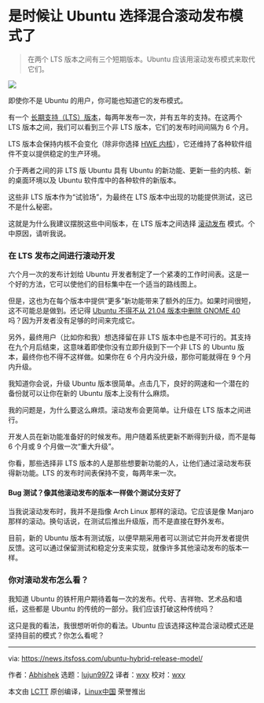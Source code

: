 [#]: subject: "It’s Time for Ubuntu to Opt for a Hybrid Rolling Release Model"
[#]: via: "https://news.itsfoss.com/ubuntu-hybrid-release-model/"
[#]: author: "Abhishek https://news.itsfoss.com/author/root/"
[#]: collector: "lujun9972"
[#]: translator: "wxy"
[#]: reviewer: "wxy"
[#]: publisher: " "
[#]: url: " "

是时候让 Ubuntu 选择混合滚动发布模式了
======

> 在两个 LTS 版本之间有三个短期版本。Ubuntu 应该用滚动发布模式来取代它们。

![](https://i0.wp.com/news.itsfoss.com/wp-content/uploads/2021/08/Ubuntu-hybrid-release-model.jpg?w=1200&ssl=1)

即使你不是 Ubuntu 的用户，你可能也知道它的发布模式。

有一个 [长期支持（LTS）版本][1]，每两年发布一次，并有五年的支持。在这两个 LTS 版本之间，我们可以看到三个非 LTS 版本，它们的发布时间间隔为 6 个月。

LTS 版本会保持内核不会变化（除非你选择 [HWE 内核][2]），它还维持了各种软件组件不变以提供稳定的生产环境。

介于两者之间的非 LTS 版 Ubuntu 具有 Ubuntu 的新功能、更新一些的内核、新的桌面环境以及 Ubuntu 软件库中的各种软件的新版本。

这些非 LTS 版本作为“试验场”，为最终在 LTS 版本中出现的功能提供测试，这已不是什么秘密。

这就是为什么我建议摆脱这些中间版本，在 LTS 版本之间选择 [滚动发布][3] 模式。个中原因，请听我说。

### 在 LTS 发布之间进行滚动开发

六个月一次的发布计划给 Ubuntu 开发者制定了一个紧凑的工作时间表。这是一个好的方法，它可以使他们的目标集中在一个适当的路线图上。

但是，这也为在每个版本中提供“更多”新功能带来了额外的压力。如果时间很短，这不可能总是做到。还记得 [Ubuntu 不得不从 21.04 版本中删除 GNOME 40][4] 吗？因为开发者没有足够的时间来完成它。

另外，最终用户（比如你和我）想选择留在非 LTS 版本中也是不可行的。其支持在九个月后结束，这意味着即使你没有立即升级到下一个非 LTS 的 Ubuntu 版本，最终你也不得不这样做。如果你在 6 个月内没升级，那你可能就得在 9 个月内升级。

我知道你会说，升级 Ubuntu 版本很简单。点击几下，良好的网速和一个潜在的备份就可以让你在新的 Ubuntu 版本上没有什么麻烦。

我的问题是，为什么要这么麻烦。滚动发布会更简单。让升级在 LTS 版本之间进行。

开发人员在新功能准备好的时候发布。用户随着系统更新不断得到升级，而不是每 6 个月或 9 个月做一次“重大升级”。

你看，那些选择非 LTS 版本的人是那些想要新功能的人，让他们通过滚动发布获得新功能。LTS 的发布时间表保持不变，每两年来一次。

#### Bug 测试？像其他滚动发布的版本一样做个测试分支好了

当我说滚动发布时，我并不是指像 Arch Linux 那样的滚动。它应该是像 Manjaro 那样的滚动。换句话说，在测试后推出升级版，而不是直接在野外发布。

目前，新的 Ubuntu 版本有测试版，以便早期采用者可以测试它并向开发者提供反馈。这可以通过保留测试和稳定分支来实现，就像许多其他滚动发布的版本一样。

### 你对滚动发布怎么看？

我知道 Ubuntu 的铁杆用户期待着每一次的发布。代号、吉祥物、艺术品和墙纸，这些都是 Ubuntu 的传统的一部分。我们应该打破这种传统吗？

这只是我的看法，我很想听听你的看法。Ubuntu 应该选择这种混合滚动模式还是坚持目前的模式？你怎么看呢？

--------------------------------------------------------------------------------

via: https://news.itsfoss.com/ubuntu-hybrid-release-model/

作者：[Abhishek][a]
选题：[lujun9972][b]
译者：[wxy](https://github.com/wxy)
校对：[wxy](https://github.com/wxy)

本文由 [LCTT](https://github.com/LCTT/TranslateProject) 原创编译，[Linux中国](https://linux.cn/) 荣誉推出

[a]: https://news.itsfoss.com/author/root/
[b]: https://github.com/lujun9972
[1]: https://itsfoss.com/long-term-support-lts/
[2]: https://itsfoss.com/ubuntu-hwe-kernel/
[3]: https://itsfoss.com/rolling-release/
[4]: https://news.itsfoss.com/no-gnome-40-in-ubuntu-21-04/
